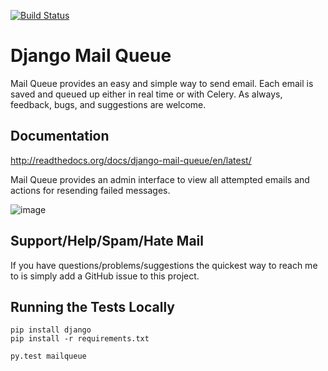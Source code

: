 [![Build Status](https://travis-ci.org/dstegelman/django-mail-queue.png?branch=master)](https://travis-ci.org/dstegelman/django-mail-queue)

Django Mail Queue
=================

Mail Queue provides an easy and simple way to send email.  Each email is saved and queued up either in
real time or with Celery.  As always, feedback, bugs, and suggestions are welcome.

Documentation
-------------

http://readthedocs.org/docs/django-mail-queue/en/latest/

Mail Queue provides an admin interface to view all attempted emails and actions for resending failed messages.

![image](http://cl.ly/image/1j2S3f021z0M/Screen%20Shot%202012-11-18%20at%205.45.17%20PM.png)


Support/Help/Spam/Hate Mail
---------------------------

If you have questions/problems/suggestions the quickest way to reach me to is simply add a GitHub issue to this project.

Running the Tests Locally
-------------------------

```
pip install django
pip install -r requirements.txt

py.test mailqueue
```
